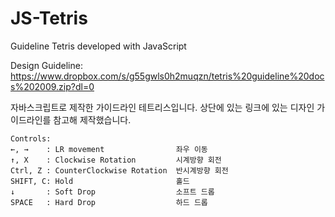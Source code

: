 JS-Tetris
=========
Guideline Tetris developed with JavaScript

Design Guideline: https://www.dropbox.com/s/g55gwls0h2muqzn/tetris%20guideline%20docs%202009.zip?dl=0

자바스크립트로 제작한 가이드라인 테트리스입니다. 상단에 있는 링크에 있는 디자인 가이드라인를 참고해 제작했습니다.
```
Controls:
←, →    : LR movement                좌우 이동
↑, X    : Clockwise Rotation         시계방향 회전
Ctrl, Z : CounterClockwise Rotation  반시계방향 회전
SHIFT, C: Hold                       홀드
↓       : Soft Drop                  소프트 드롭
SPACE   : Hard Drop                  하드 드롭
```
